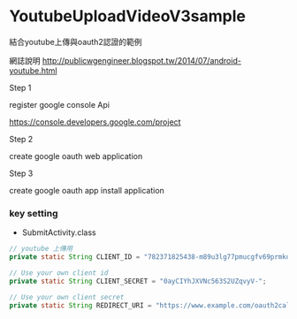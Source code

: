 YoutubeUploadVideoV3sample
==========================

結合youtube上傳與oauth2認證的範例

網誌說明 http://publicwgengineer.blogspot.tw/2014/07/android-youtube.html

Step 1 

register google console Api 

https://console.developers.google.com/project

Step 2 

create google oauth web application

Step 3 

create google oauth app install application

### key setting ###
 * SubmitActivity.class
  
 
 ```java
 // youtube 上傳用
 private static String CLIENT_ID = "782371825438-m89u3lg77pmucgfv69prmkqi972fe0tn.apps.googleusercontent.com";
 
 // Use your own client id
 private static String CLIENT_SECRET = "0ayCIYhJXVNc563S2UZqvyV-";
 
 // Use your own client secret
 private static String REDIRECT_URI = "https://www.example.com/oauth2callback";
 ```
